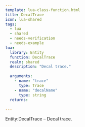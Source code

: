 ```yaml
---
template: lua-class-function.html
title: DecalTrace
icon: lua-shared
tags:
  - lua
  - shared
  - needs-verification
  - needs-example
lua:
  library: Entity
  function: DecalTrace
  realm: shared
  description: "Decal trace."
  
  arguments:
    - name: "trace"
      type: Trace
    - name: "decalName"
      type: string
  returns:
    
---
```


<div class="lua__search__keywords">
Entity:DecalTrace &#x2013; Decal trace.
</div>
